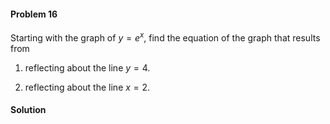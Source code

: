 <div class="alert alert-warning" role="alert">
<h4 class="alert-heading">Problem 16</h4>

Starting with the graph of $y = e^x$, find the equation of the graph that results from

1. reflecting about the line $y = 4$.

2. reflecting about the line $x = 2$.

</div>

<div class="alert alert-success" role="alert">
<h4 class="alert-heading">Solution</h4>



</div>
